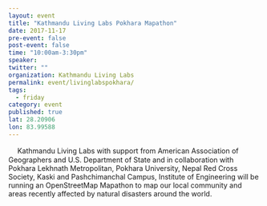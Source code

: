 ```yaml
---
layout: event 
title: "Kathmandu Living Labs Pokhara Mapathon"
date: 2017-11-17
pre-event: false
post-event: false
time: "10:00am-3:30pm"
speaker:
twitter: ""
organization: Kathmandu Living Labs
permalink: event/livinglabspokhara/
tags:
  - friday 
category: event
published: true
lat: 28.20906
lon: 83.99588
---
```

　
Kathmandu Living Labs with support from American Association of Geographers and U.S. Department of State and in collaboration with Pokhara Lekhnath Metropolitan, Pokhara University, Nepal Red Cross Society, Kaski and Pashchimanchal Campus, Institute of Engineering will be running an OpenStreetMap Mapathon to map our local community and areas recently affected by natural disasters around the world.
